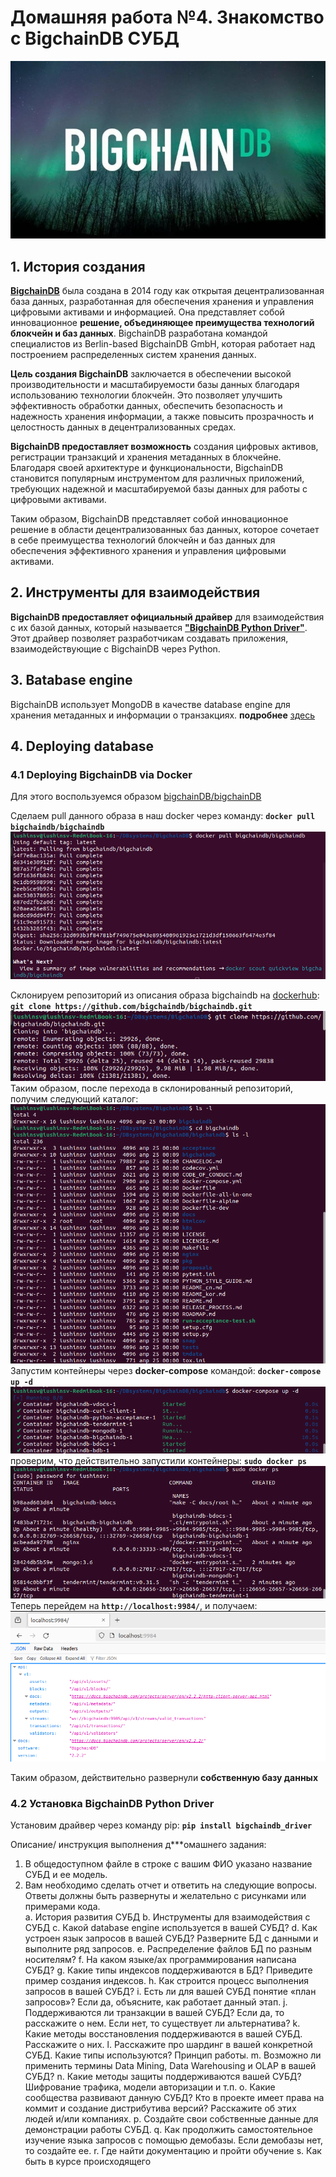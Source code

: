 # Домашняя работа №4. Знакомство с BigchainDB СУБД

![](BigChainDB_logo.jpg)

## 1. История создания
**[BigchainDB](https://www.bigchaindb.com/)** была создана в 2014 году как открытая децентрализованная база данных, разработанная для обеспечения хранения и управления цифровыми активами и информацией. Она представляет собой инновационное **решение, объединяющее преимущества технологий блокчейн и баз данных**. BigchainDB разработана командой специалистов из Berlin-based BigchainDB GmbH, которая работает над построением распределенных систем хранения данных.

**Цель создания BigchainDB** заключается в обеспечении высокой производительности и масштабируемости базы данных благодаря использованию технологии блокчейн. Это позволяет улучшить эффективность обработки данных, обеспечить безопасность и надежность хранения информации, а также повысить прозрачность и целостность данных в децентрализованных средах.

**BigchainDB предоставляет возможность** создания цифровых активов, регистрации транзакций и хранения метаданных в блокчейне. Благодаря своей архитектуре и функциональности, BigchainDB становится популярным инструментом для различных приложений, требующих надежной и масштабируемой базы данных для работы с цифровыми активами.

Таким образом, BigchainDB представляет собой инновационное решение в области децентрализованных баз данных, которое сочетает в себе преимущества технологий блокчейн и баз данных для обеспечения эффективного хранения и управления цифровыми активами.

## 2. Инструменты для взаимодействия

**BigchainDB предоставляет официальный драйвер** для взаимодействия с их базой данных, который называется **["BigchainDB Python Driver"](https://github.com/bigchaindb/bigchaindb-driver)**. Этот драйвер позволяет разработчикам создавать приложения, взаимодействующие с BigchainDB через Python.

## 3. Вatabase engine
BigchainDB использует MongoDB в качестве database engine для хранения метаданных и информации о транзакциях.
**подробнее** [здесь](http://docs.bigchaindb.com/en/latest/query.html)

## 4. Deploying database
### 4.1 Deploying BigchainDB via Docker
Для этого воспользуемся образом [bigchainDB/bigchainDB](https://hub.docker.com/r/bigchaindb/bigchaindb)

Сделаем pull данного образа в наш docker через команду:
**```docker pull bigchaindb/bigchaindb```**
![](pull_bigchaindb_image_command.png)

Склонируем репозиторий из описания образа bigchaindb на [dockerhub](https://hub.docker.com/):
**```git clone https://github.com/bigchaindb/bigchaindb.git```**
![](clonning_bibchaindb_rep_comand.png)
Таким образом, после перехода в склонированный репозиторий, получим следующий каталог:
![](new_rep.png)
Запустим контейнеры через **docker-compose** командой: 
**```docker-compose up -d```**
![](docker-compose_up_-d_comand.png)
проверим, что действительно запустили контейнеры:
**```sudo docker ps```**
![](sudo_docker_ps.png)
Теперь перейдем на **```http://localhost:9984/```**, и получаем:
![](reach_the_localhost_9984.png)

Таким образом, действительно развернули **собственную базу данных**

### 4.2 Установка BigchainDB Python Driver
Установим драйвер через команду pip:
**```pip install bigchaindb_driver```**


Описание/ инструкция выполнения д***омашнего задания:
1.	В общедоступном файле в строке с вашим ФИО указано название СУБД и ее модель. 
2.	Вам необходимо сделать отчет и ответить на следующие вопросы. Ответы должны быть развернуты и желательно с рисунками или примерами кода.  
a.	История развития СУБД
b.	Инструменты для взаимодействия с СУБД
c.	Какой database engine используется в вашей СУБД?
d.	Как устроен язык запросов в вашей СУБД? Разверните БД с данными и выполните ряд запросов. 
e.	Распределение файлов БД по разным носителям?
f.	На каком языке/ах программирования написана СУБД?
g.	Какие типы индексов поддерживаются в БД? Приведите пример создания индексов.
h.	Как строится процесс выполнения запросов в вашей СУБД?
i.	Есть ли для вашей СУБД понятие «план запросов»? Если да, объясните, как работает данный этап.
j.	Поддерживаются ли транзакции в вашей СУБД? Если да, то расскажите о нем. Если нет, то существует ли альтернатива?
k.	Какие методы восстановления поддерживаются в вашей СУБД. Расскажите о них.
l.	Расскажите про шардинг в вашей конкретной СУБД. Какие типы используются? Принцип работы.
m.	Возможно ли применить термины Data Mining, Data Warehousing и OLAP в вашей СУБД?
n.	Какие методы защиты поддерживаются вашей СУБД? Шифрование трафика, модели авторизации и т.п.
o.	Какие сообщества развивают данную СУБД? Кто в проекте имеет права на коммит и создание дистрибутива версий? Расскажите об этих людей и/или компаниях.
p.	Создайте свои собственные данные для демонстрации работы СУБД. 
q.	Как продолжить самостоятельное изучение языка запросов с помощью демобазы. Если демобазы нет, то создайте ее.
r.	Где найти документацию и пройти обучение
s.	Как быть в курсе происходящего

